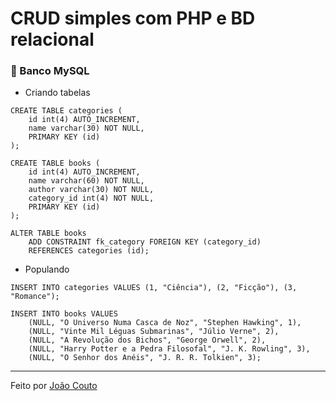 # CRUD simples com PHP e BD relacional

### 📌 Banco MySQL

- Criando tabelas

```
CREATE TABLE categories (
    id int(4) AUTO_INCREMENT,
    name varchar(30) NOT NULL,
    PRIMARY KEY (id)
);

CREATE TABLE books (
    id int(4) AUTO_INCREMENT,
    name varchar(60) NOT NULL,
    author varchar(30) NOT NULL,
    category_id int(4) NOT NULL,
    PRIMARY KEY (id)
);

ALTER TABLE books 
    ADD CONSTRAINT fk_category FOREIGN KEY (category_id) 
    REFERENCES categories (id);
```

- Populando

```
INSERT INTO categories VALUES (1, "Ciência"), (2, "Ficção"), (3, "Romance");

INSERT INTO books VALUES
    (NULL, "O Universo Numa Casca de Noz", "Stephen Hawking", 1),
    (NULL, "Vinte Mil Léguas Submarinas", "Júlio Verne", 2),
    (NULL, "A Revolução dos Bichos", "George Orwell", 2),
    (NULL, "Harry Potter e a Pedra Filosofal", "J. K. Rowling", 3),
    (NULL, "O Senhor dos Anéis", "J. R. R. Tolkien", 3);
```

<hr>

Feito por <a href="https://github.com/joaohouto">João Couto</a>